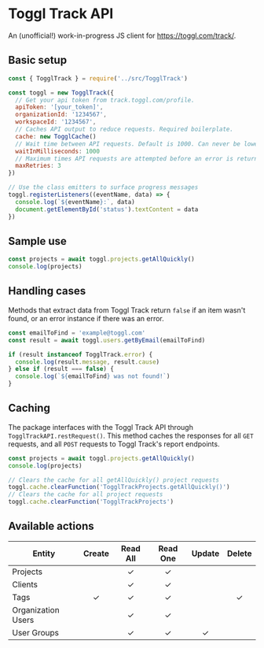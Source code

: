 # Toggl Track API

An (unofficial!) work-in-progress JS client for https://toggl.com/track/.

## Basic setup

```js
const { TogglTrack } = require('../src/TogglTrack')

const toggl = new TogglTrack({
  // Get your api token from track.toggl.com/profile.
  apiToken: '[your_token]',
  organizationId: '1234567',
  workspaceId: '1234567',
  // Caches API output to reduce requests. Required boilerplate.
  cache: new TogglCache()
  // Wait time between API requests. Default is 1000. Can never be lower than 1000.
  waitInMilliseconds: 1000
  // Maximum times API requests are attempted before an error is returned. Default is 3. Can never be lower than 1.
  maxRetries: 3
})

// Use the class emitters to surface progress messages
toggl.registerListeners((eventName, data) => {
  console.log(`${eventName}:`, data)
  document.getElementById('status').textContent = data
})
```

## Sample use

```js
const projects = await toggl.projects.getAllQuickly()
console.log(projects)
```

## Handling cases

Methods that extract data from Toggl Track return `false` if an item wasn't found, or an error instance if there was an error.

```js
const emailToFind = 'example@toggl.com'
const result = await toggl.users.getByEmail(emailToFind)

if (result instanceof TogglTrack.error) {
  console.log(result.message, result.cause)
} else if (result === false) {
  console.log(`${emailToFind} was not found!`)
}
```

## Caching

The package interfaces with the Toggl Track API through `TogglTrackAPI.restRequest()`. This method caches the responses for all `GET` requests, and all `POST` requests to Toggl Track's report endpoints.

```js
const projects = await toggl.projects.getAllQuickly()
console.log(projects)

// Clears the cache for all getAllQuickly() project requests
toggl.cache.clearFunction('TogglTrackProjects.getAllQuickly()')
// Clears the cache for all project requests
toggl.cache.clearFunction('TogglTrackProjects')
```

## Available actions

| Entity             | Create | Read All | Read One | Update | Delete |
| ------------------ | :----: | :------: | :------: | :----: | :----: |
| Projects           |        |    ✓     |    ✓     |        |        |
| Clients            |        |    ✓     |    ✓     |        |        |
| Tags               |   ✓    |    ✓     |    ✓     |        |   ✓    |
| Organization Users |        |    ✓     |    ✓     |        |        |
| User Groups        |        |    ✓     |    ✓     |   ✓    |        |
